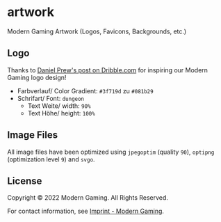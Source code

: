 # artwork

Modern Gaming Artwork (Logos, Favicons, Backgrounds, etc.)

## Logo

Thanks to [Daniel Prew's post on Dribble.com](https://dribbble.com/shots/1645114-MG-Monogram) for inspiring our Modern Gaming logo design!

* Farbverlauf/ Color Gradient: `#3f719d` zu `#081b29`
* Schrifart/ Font: `dungeon`
    * Text Weite/ width: `90%`
    * Text Höhe/ height: `100%`

## Image Files

All image files have been optimized using `jpegoptim` (quality `90`), `optipng` (optimization level `9`) and `svgo`.

## License

Copyright © 2022 Modern Gaming. All Rights Reserved.

For contact information, see [Imprint - Modern Gaming](https://modern-gaming.net/legal-notice/).
